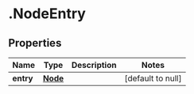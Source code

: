 # .NodeEntry

## Properties
Name | Type | Description | Notes
------------ | ------------- | ------------- | -------------
**entry** | [**Node**](Node.md) |  | [default to null]


